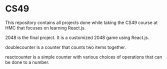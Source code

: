 # CS49

This repository contains all projects done while taking the CS49 course at HMC that focuses on learning React.js. 

2048 is the final project. It is a customized 2048 game using React.js.

doublecounter is a counter that counts two items together.

reactcounter is a simple counter with various choices of operations that can be done to a number.